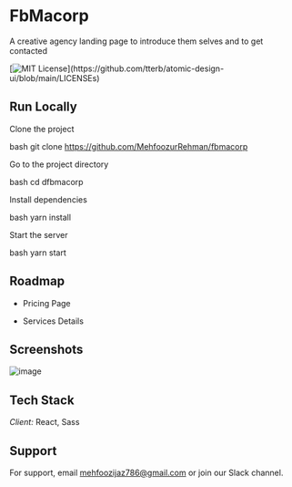 # FbMacorp

A creative agency landing page to introduce them selves and to get contacted

[![MIT License](https://img.shields.io/apm/l/atomic-design-ui.svg?)](https://github.com/tterb/atomic-design-ui/blob/main/LICENSEs)


## Run Locally

Clone the project

bash
  git clone https://github.com/MehfoozurRehman/fbmacorp


Go to the project directory

bash
  cd dfbmacorp


Install dependencies

bash
  yarn install


Start the server

bash
  yarn start



## Roadmap

- Pricing Page

- Services Details


## Screenshots

![image](https://user-images.githubusercontent.com/100939524/187097988-bec7696a-821b-4521-aa92-a6abc478bb97.png)

## Tech Stack

*Client:* React, Sass


## Support

For support, email mehfoozijaz786@gmail.com or join our Slack channel.
